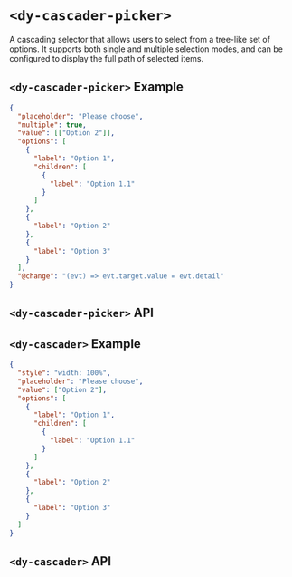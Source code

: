 # `<dy-cascader-picker>`

A cascading selector that allows users to select from a tree-like set of options. It supports both single and multiple selection modes, and can be configured to display the full path of selected items.

## `<dy-cascader-picker>` Example

<gbp-example name="dy-cascader-picker" src="https://esm.sh/duoyun-ui/elements/cascader-picker">

```json
{
  "placeholder": "Please choose",
  "multiple": true,
  "value": [["Option 2"]],
  "options": [
    {
      "label": "Option 1",
      "children": [
        {
          "label": "Option 1.1"
        }
      ]
    },
    {
      "label": "Option 2"
    },
    {
      "label": "Option 3"
    }
  ],
  "@change": "(evt) => evt.target.value = evt.detail"
}
```

</gbp-example>

## `<dy-cascader-picker>` API

<gbp-api src="/src/elements/cascader-picker.ts"></gbp-api>

## `<dy-cascader>` Example

<gbp-example name="dy-cascader" src="https://esm.sh/duoyun-ui/elements/cascader">

```json
{
  "style": "width: 100%",
  "placeholder": "Please choose",
  "value": ["Option 2"],
  "options": [
    {
      "label": "Option 1",
      "children": [
        {
          "label": "Option 1.1"
        }
      ]
    },
    {
      "label": "Option 2"
    },
    {
      "label": "Option 3"
    }
  ]
}
```

</gbp-example>

## `<dy-cascader>` API

<gbp-api src="/src/elements/cascader.ts"></gbp-api>
